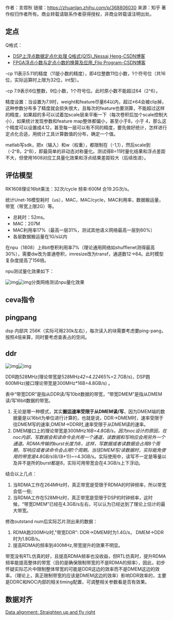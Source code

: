 作者：言煜秋
链接：https://zhuanlan.zhihu.com/p/368806030
来源：知乎
著作权归作者所有。商业转载请联系作者获得授权，非商业转载请注明出处。



## 定点

Q格式：

- [DSP上浮点数据定点化处理 Q格式(Q15)_Nessaj Heng-CSDN博客](https://blog.csdn.net/HengZo/article/details/50255563?utm_source=blogxgwz0)
- [FPGA浮点小数与定点小数的换算及应用_Flip Program-CSDN博客](https://blog.csdn.net/github_33678609/article/details/53465626)

-cp 11表示5.11的精度（11是小数的精度），即4位整数11位小数，1个符号位（共16位，实际运算时上限为32位，int型）。

-cp 7.9表示6位整数，9位小数，1个符号位。此时原小数不能超过64（2^6）。

精度设置：当设置为7.9时，weight和feature尽量64以内，超过±64会被clip掉，这种参数分布多了精度就会损失很大，且每次的feature也要测算，不能超过这样的精度，如果超的多可以试着加scale层来平衡一下（每次卷积后加个scale控制大小），如果统计发现参数和feature map整体都偏小，甚至小于8，小于 4，那么这个精度可以设置成4.12，甚至每一层可以有不同的精度，要先做好统计，怎样进行定点化合适，用统计工具计算数值的分布，确定一个值。

matlab写sdk，把x（输入）和w（权重），都限制在（-1,1），然后scale到（-2^B，2^B），即最简单的非动态对称量化。测试得B=11时量化结果和浮点差距不大，但使用1608对应工具量化效果和浮点结果差距较大（后续改进）。

## 评估模型

RK1608理论16bit乘法：32次/cycle 频率:600M 合19.2G次/s。

统计Unet-16模型耗时（us），MAC，MAC/cycle，MAC利用率，数据搬运量，带宽（带宽上限2G）等。

- 总耗时：52ms。
- MAC：207M
- MAC利用率17%（最高一层31%，测试其他语义网络最高一层到60%）
- 各层数据搬运量在1G/s以内

在npu（1808）上8bit卷积利用率7%（理论通用网络如shufflenet测得最高30%），需要dw改为普通卷积，imresize改为transf，通道数12->64。此时模型复杂度提高了156倍。

npu测试量化效果如下：

![img](https://xiaoguciu.oss-cn-beijing.aliyuncs.com/imgv2-549a88068e7558ce2092a4b29ae1de97_b.jpg)![img](https://xiaoguciu.oss-cn-beijing.aliyuncs.com/imgv2-549a88068e7558ce2092a4b29ae1de97_720w.jpg)分类网络测试npu量化效果

## ceva指令

## pingpang

dsp 内部共 256K（实际可用230k左右），每次读入的块需要考虑要ping-pang，按照4倍来算，同时要考虑查表占的空间。

## ddr

![img](https://xiaoguciu.oss-cn-beijing.aliyuncs.com/imgv2-21e31a9147d80d0057bafd70c0c6b664_b.png)![img](https://xiaoguciu.oss-cn-beijing.aliyuncs.com/imgv2-21e31a9147d80d0057bafd70c0c6b664_720w.png)

DDR跑528MHz(理论带宽是528MHz*42=4.224*65%=2.7GB/s)，DSP跑600MHz(接口理论带宽是300MHz*16B=4.8GB/s) 。

表中“带宽DDR”是指从DDR读/写10bit数据的带宽，“带宽DMEM”是指从DMEM读/写16bit数据的带宽。

1. 无论是哪一种模式，其实**搬运速率受限于从DMEM读/写**，因为DMEM端的数据量是以16bit为单位进行计算的，也就是说，DDR->DMEM时，速率受限于往DMEM写的速率;DMEM->DDR时,速率受限于从DMEM读的速率。
2. DMEM接口上的理论带宽是300MHz*16B=4.8GB/s。因为noc设计的原因，在noc内部，写数据会和读命令会共用一个通道，读数据和写响应会用另外一个通道。RDMA传输的burst长度为8，这样，写数据或者读数据会占用8个周期，写响应或者读命令会占用1个周期。当往DMEM写/读数据时，实际能免使用的带宽是4.8GB/s*(8/(8+1))~=4.3GB/s。实际使用中，读写不一定是等量以及并不是所的burst都是8，实际可用带宽会在4.3GB/s上下浮动。

结合以上几点：

1. 当RDMA工作在264MHz时，真正带宽是受限于RDMA的时钟频率，所以带宽会低一些;
2. 当RDMA工作在528MHz时，真正带宽是受限于DSP的时钟频率，这时候，“带宽DMEM”已经在4.3GB/s左右，可以认为已经达到了理论上估计的最大带宽。

修改outstand num后实际芯片测出来的数据：

1. RDMA跑200MHz时,"带宽DDR": DDR->DMEM时为1.4G/s， DMEM->DDR时为1.8GB/s。
2. 提高RDMA的频率到400MHz,带宽提升的效果不明显。

带宽没有RTL仿真的好，且提高RDMA频率也没收益，但RTL仿真时，提升RDMA频率能提高整体的带宽（目的是确保限制带宽的不是RDMA的频率），因此，初步怀疑实际芯片中限制整体带宽的可能是DDR这边的效率而不是DMEM这边的效率。（理论上，真正限制带宽的应该是DMEM这边的效率）影响DDR效率的，主要是DDRC和NOC内部的相关timing配置，可调整相关参数看是否有效果。

## 数据对齐

[Data alignment: Straighten up and fly right](https://developer.ibm.com/technologies/systems/articles/pa-dalign/#)